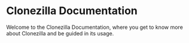# Clonezilla Documentation

Welcome to the Clonezilla Documentation, where you get to know more about Clonezilla and be guided in its usage.
